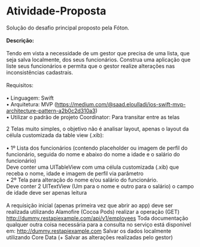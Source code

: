 # Atividade-Proposta
Solução do desafio principal proposto pela Fóton.
</br>
</br>
<b>Descrição:</b>
</br>
</br>
Tendo em vista a necessidade de um gestor que precisa de uma lista, que seja salva localmente, dos seus funcionários. Construa uma aplicação que liste seus funcionários e permita que o gestor realize alterações nas inconsistências cadastrais.
</br>
</br>
Requisitos:</br></br>
• Linguagem: Swift</br>
• Arquitetura: MVP (https://medium.com/@saad.eloulladi/ios-swift-mvp-architecture-pattern-a2b0c2d310a3)</br>
• Utilizar o padrão de projeto Coordinator: Para transitar entre as telas</br>

2 Telas muito simples, o objetivo não é analisar layout, apenas o layout da célula customizada da table view (.xib):
</br></br>
• 1º Lista dos funcionários (contendo placeholder ou imagem de perfil do funcionário, seguida do nome e abaixo do nome a idade e o salário do funcionário)</br>
Deve conter uma UITableView com uma célula customizada (.xib) que receba o nome, idade e imagem de perfil via parâmetro
</br>
• 2º Tela para alteração do nome e/ou salário do funcionário.</br>
Deve conter 2 UITextView (Um para o nome e outro para o salário) o campo de idade deve ser apenas leitura
</br></br>
A requisição inicial (apenas primeira vez que abrir ao app) deve ser realizada utilizando Alamofire (Cocoa Pods) realizar a operação
(GET) http://dummy.restapiexample.com/api/v1/employees
Toda documentação qualquer outra coisa necessária para a consulta no serviço está disponível em: http://dummy.restapiexample.com
Salvar os dados localmente utilizando Core Data (+ Salvar as alterações realizadas pelo gestor)
